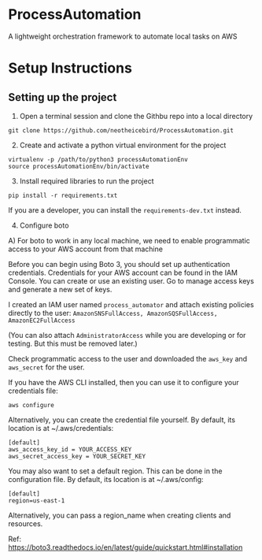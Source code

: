 # ProcessAutomation
A lightweight orchestration framework to automate local tasks on AWS

# Setup Instructions

## Setting up the project

1. Open a terminal session and clone the Githbu repo into a local directory

```
git clone https://github.com/neotheicebird/ProcessAutomation.git
```

2. Create and activate a python virtual environment for the project

```
virtualenv -p /path/to/python3 processAutomationEnv
source processAutomationEnv/bin/activate
```

3. Install required libraries to run the project

```
pip install -r requirements.txt
```

If you are a developer, you can install the `requirements-dev.txt` instead.

4. Configure boto

A) For boto to work in any local machine, we need to enable programmatic access to your AWS account from that machine

Before you can begin using Boto 3, you should set up authentication credentials. Credentials for your AWS account can be found in the IAM Console. You can create or use an existing user. Go to manage access keys and generate a new set of keys.

I created an IAM user named `process_automator` and attach existing policies directly to the user: `AmazonSNSFullAccess, AmazonSQSFullAccess, AmazonEC2FullAccess` 

(You can also attach `AdministratorAccess` while you are developing or for testing. But this must be removed later.)

Check programmatic access to the user and downloaded the `aws_key` and `aws_secret` for the user.

If you have the AWS CLI installed, then you can use it to configure your credentials file:

`aws configure`

Alternatively, you can create the credential file yourself. By default, its location is at ~/.aws/credentials:

```
[default]
aws_access_key_id = YOUR_ACCESS_KEY
aws_secret_access_key = YOUR_SECRET_KEY
```
You may also want to set a default region. This can be done in the configuration file. By default, its location is at ~/.aws/config:

```
[default]
region=us-east-1
```
Alternatively, you can pass a region_name when creating clients and resources.

Ref: https://boto3.readthedocs.io/en/latest/guide/quickstart.html#installation